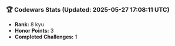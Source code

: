 ### 🏆 Codewars Stats (Updated: 2025-05-27 17:08:11 UTC)

- **Rank:** 8 kyu
- **Honor Points:** 3
- **Completed Challenges:** 1
